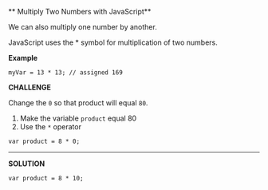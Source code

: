 ** Multiply Two Numbers with JavaScript**


We can also multiply one number by another.

JavaScript uses the * symbol for multiplication of two numbers.

**Example**

`myVar = 13 * 13; // assigned 169`


**CHALLENGE**

Change the `0` so that product will equal `80`.
1. Make the variable `product` equal 80
2. Use the `*` operator

`var product = 8 * 0;`

------------------------------------

**SOLUTION**

`var product = 8 * 10;`
